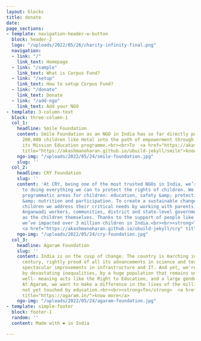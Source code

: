 ```yaml
---
layout: blocks
title: donate
date: 
page_sections:
- template: navigation-header-w-button
  block: header-2
  logo: "/uploads/2022/05/26/charity-infinity-final.png"
  navigation:
  - link: "/"
    link_text: Homepage
  - link: "/sample"
    link_text: What is Corpus Fund?
  - link: "/setup"
    link_text: How to setup Corpus Fund?
  - link: "/donate"
    link_text: Donate
  - link: "/add-ngo"
    link_text: Add your NGO
- template: 3-column-text
  block: three-column-1
  col_1:
    headline: Smile Foundation
    content: Smile Foundation as an NGO in India has so far directly put more than
      200,000 children like Hetal into the path of empowerment through education through
      its Mission Education programme.<br><br>To  <a href="https://akashmanoharan.github.io/ubuild-jekyll/smile"
      title="https://akashmanoharan.github.io/ubuild-jekyll/smile">know more</a>
    ngo-img: "/uploads/2022/05/24/smile-foundation.jpg"
    slug: ''
  col_2:
    headline: CRY Foundation
    slug: ''
    content: 'At CRY, being one of the most trusted NGOs in India, we’re committed
      to doing everything we can to protect the rights of children. We work on 4 key
      programmatic areas for children: education, safety &amp; protection, health
      &amp; nutrition and participation. To create a sustainable change for India’s
      children we address their critical needs by working with parents, teachers,
      Anganwadi workers, communities, district and state-level governments as well
      as the children themselves. Thanks to the support of people like you, so far
      we’ve impacted over 3 million children in India.<br><br><strong>To </strong>
      <a href="https://akashmanoharan.github.io/ubuild-jekyll/cry" title="Cry-Foundation">know more</a>'
    ngo-img: "/uploads/2022/05/24/cry-foundation.jpg"
  col_3:
    headline: Agaram Foundation
    slug: ''
    content: India is on the cusp of change. The country is marching into the 21st
      century, rightly proud of all its advancements in science and technology, its
      spectacular improvements in infrastructure and IT. And yet, we're weighed down
      by devastating inequalities, by a huge population that remains untouched by
      well- meaning acts like the Right to Education, and a large gender inequality.
      At Agaram, we want to make a difference in the lives of the millions who are
      not yet touched by education.<br><br><strong>To</strong>  <a href="https://agaram.in/"
      title="https://agaram.in/">know more</a>
    ngo-img: "/uploads/2022/05/24/agaram-foundation.jpg"
- template: simple-footer
  block: footer-1
  random: ''
  content: Made with ❤︎ in India

---
```

